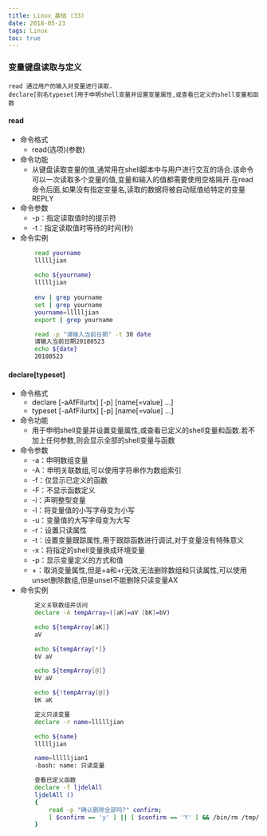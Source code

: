 ```yaml
---
title: Linux_基础 (33)
date: 2018-05-23
tags: Linux
toc: true
---
```


### 变量键盘读取与定义
    read 通过用户的输入对变量进行读取.
    declare[别名typeset]用于申明shell变量并设置变量属性,或查看已定义的shell变量和函数

<!-- more -->

#### read
- 命令格式
    * read(选项)(参数)
- 命令功能
    * 从键盘读取变量的值,通常用在shell脚本中与用户进行交互的场合.该命令可以一次读取多个变量的值,变量和输入的值都需要使用空格隔开.在read命令后面,如果没有指定变量名,读取的数据将被自动赋值给特定的变量REPLY
- 命令参数
    * -p：指定读取值时的提示符
    * -t：指定读取值时等待的时间(秒)
- 命令实例
    ```bash
        read yourname
        llllljian
        
        echo ${yourname}
        llllljian
       
        env | grep yourname
        set | grep yourname
        yourname=llllljian
        export | grep yourname

        read -p "请输入当前日期" -t 30 date
        请输入当前日期20180523
        echo ${date}
        20180523
    ```

#### declare[typeset]
- 命令格式
    * declare [-aAfFilurtx] [-p] [name[=value] ...]
    * typeset [-aAfFilurtx] [-p] [name[=value] ...]
- 命令功能
    * 用于申明shell变量并设置变量属性,或查看已定义的shell变量和函数.若不加上任何参数,则会显示全部的shell变量与函数
- 命令参数
    * -a：申明数组变量
	* -A：申明关联数组,可以使用字符串作为数组索引
	* -f：仅显示已定义的函数
	* -F：不显示函数定义
	* -i：声明整型变量
	* -l：将变量值的小写字母变为小写
	* -u：变量值的大写字母变为大写
	* -r：设置只读属性
	* -t：设置变量跟踪属性,用于跟踪函数进行调试,对于变量没有特殊意义
	* -x：将指定的shell变量换成环境变量
	* -p：显示变量定义的方式和值
	* +：取消变量属性,但是+a和+r无效,无法删除数组和只读属性,可以使用unset删除数组,但是unset不能删除只读变量AX
- 命令实例
    ```bash
        定义关联数组并访问
        declare -A tempArray=([aK]=aV [bK]=bV)

        echo ${tempArray[aK]}
        aV

        echo ${tempArray[*]}
        bV aV

        echo ${tempArray[@]}
        bV aV

        echo ${!tempArray[@]}
        bK aK

        定义只读变量
        declare -r name=llllljian

        echo ${name}
        llllljian

        name=llllljian1
        -bash: name: 只读变量

        查看已定义函数
        declare -f ljdelAll
        ljdelAll () 
        { 
            read -p "确认删除全部吗?" confirm;
            [ $confirm == 'y' ] || [ $confirm == 'Y' ] && /bin/rm /tmp/$(date +%Y%m%d)/* && /bin/rmdir /tmp/$(date +%Y%m%d)
        }
    ```